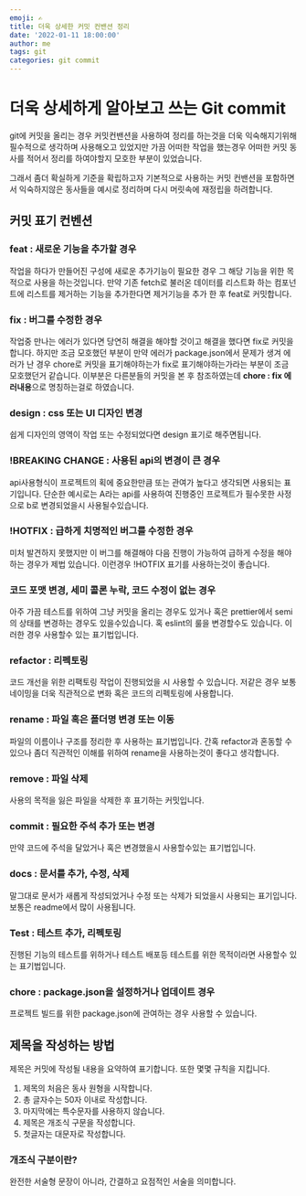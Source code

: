 ```yaml
---
emoji: ✍️
title: 더욱 상세한 커밋 컨밴션 정리
date: '2022-01-11 18:00:00'
author: me
tags: git
categories: git commit
---
```


# 더욱 상세하게 알아보고 쓰는 Git commit

git에 커밋을 올리는 경우 커밋컨밴션을 사용하여 정리를 하는것을 더욱 익숙해지기위해
필수적으로 생각하며 사용해오고 있었지만 가끔 어떠한 작업을 했는경우 어떠한 커밋 동사를 적어서 정리를 하여야할지 모호한 부분이 있었습니다.

그래서 좀더 확실하게 기준을 확립하고자 기본적으로 사용하는 커밋 컨밴션을 포함하면서 익숙하지않은 동사들을 예시로 정리하며 다시 머릿속에 재정립을 하려합니다.

## 커밋 표기 컨벤션

### feat : 새로운 기능을 추가할 경우

작업을 하다가 만들어진 구성에 새로운 추가기능이 필요한 경우 그 해당 기능을 위한 목적으로 사용을 하는것입니다.
만약 기존 fetch로 불러온 데이터를 리스트화 하는 컴포넌트에 리스트를 제거하는 기능을 추가한다면
제거기능을 추가 한 후 feat로 커밋합니다.

### fix : 버그를 수정한 경우

작업중 만나는 에러가 있다면 당연히 해결을 해야할 것이고 해결을 했다면 fix로 커밋을 합니다.
하지만 조금 모호했던 부분이 만약 에러가 package.json에서 문제가 생겨 에러가 난 경우
chore로 커밋을 표기해야하는가 fix로 표기해야하는가라는 부분이 조금 모호했던거 같습니다.
이부분은 다른분들의 커밋을 본 후 참조하였는데
**chore : fix 에러내용**으로 명칭하는걸로 하였습니다.

### design : css 또는 UI 디자인 변경

쉽게 디자인의 영역이 작업 또는 수정되었다면 design 표기로 해주면됩니다.

### !BREAKING CHANGE : 사용된 api의 변경이 큰 경우

api사용형식이 프로젝트의 획에 중요한만큼 또는 관여가 높다고 생각되면
사용되는 표기입니다.
단순한 예시로는 A라는 api를 사용하여 진행중인 프로젝트가 필수못한 사정으로 b로 변경되었을시 사용될수있습니다.

### !HOTFIX : 급하게 치명적인 버그를 수정한 경우

미처 발견하지 못했지만 이 버그를 해결해야 다음 진행이 가능하여 급하게 수정을 해야하는 경우가 제법 있습니다.
이런경우 !HOTFIX 표기를 사용하는것이 좋습니다.

### 코드 포맷 변경, 세미 콜론 누락, 코드 수정이 없는 경우

아주 가끔 테스트를 위하여 그냥 커밋을 올리는 경우도 있거나 혹은 prettier에서 semi의 상태를 변경하는 경우도 있을수있습니다.
혹 eslint의 룰을 변경할수도 있습니다. 이러한 경우 사용할수 있는 표기법입니다.

### refactor : 리펙토링

코드 개선을 위한 리팩토링 작업이 진행되었을 시 사용할 수 있습니다.
저같은 경우 보통 네이밍을 더욱 직관적으로 변화 혹은 코드의 리펙토링에 사용합니다.

### rename : 파일 혹은 폴더명 변경 또는 이동

파일의 이름이나 구조를 정리한 후 사용하는 표기법입니다. 간혹 refactor과 혼동할 수 있으나
좀더 직관적인 이해를 위하여 rename을 사용하는것이 좋다고 생각합니다.

### remove : 파일 삭제

사용의 목적을 잃은 파일을 삭제한 후 표기하는 커밋입니다.

### commit : 필요한 주석 추가 또는 변경

만약 코드에 주석을 달았거나 혹은 변경했을시 사용할수있는 표기법입니다.

### docs : 문서를 추가, 수정, 삭제

말그대로 문서가 새롭게 작성되었거나 수정 또는 삭제가 되었을시 사용되는 표기입니다.
보통은 readme에서 많이 사용됩니다.

### Test : 테스트 추가, 리펙토링

진행된 기능의 테스트를 위하거나 테스트 배포등 테스트를 위한 목적이라면 사용할수 있는 표기법입니다.

### chore : package.json을 설정하거나 업데이트 경우

프로젝트 빌드를 위한 package.json에 관여하는 경우 사용할 수 있습니다.

## 제목을 작성하는 방법

제목은 커밋에 작성될 내용을 요약하여 표기합니다.
또한 몇몇 규칙을 지킵니다.

1. 제목의 처음은 동사 원형을 시작합니다.
2. 총 글자수는 50자 이내로 작성합니다.
3. 마지막에는 특수문자를 사용하지 않습니다.
4. 제목은 개조식 구문을 작성합니다.
5. 첫글자는 대문자로 작성합니다.

### 개조식 구분이란?

완전한 서술형 문장이 아니라, 간결하고 요점적인 서술을 의미합니다.
